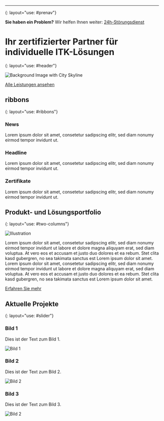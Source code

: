 ---
{: layout="use: #prenav"}

**Sie haben ein Problem?**
Wir helfen Ihnen weiter:
[24h-Störungsdienst](tel:+123456789)

# Ihr zertifizierter Partner für individuelle ITK-Lösungen
{: layout="use: #header"}
   
![Background Image with City Skyline](https://images.pexels.com/photos/325185/pexels-photo-325185.jpeg?auto=compress&cs=tinysrgb&w=1260&h=750&dpr=2)
   
[Alle Leistungen ansehen](/#leistungen)


<!-- TODO: How to use hr here? If I do not use a heading, the content moves into the header section above -->
## ribbons
{: layout="use: #ribbons"}

### News

Lorem ipsum dolor sit amet, consetetur sadipscing elitr, sed diam nonumy eirmod tempor invidunt ut.

### Headline

Lorem ipsum dolor sit amet, consetetur sadipscing elitr, sed diam nonumy eirmod tempor invidunt ut.

### Zertifikate

Lorem ipsum dolor sit amet, consetetur sadipscing elitr, sed diam nonumy eirmod tempor invidunt ut.

## Produkt- und Lösungsportfolio
{: layout="use: #two-columns"}

![Illustration](https://assets.volkmann.dev/alvi/alvi-illustration-1.png)

Lorem ipsum dolor sit amet, consetetur sadipscing elitr, sed diam nonumy eirmod tempor invidunt ut labore et dolore magna aliquyam erat, sed diam voluptua. At vero eos et accusam et justo duo dolores et ea rebum. Stet clita kasd gubergren, no sea takimata sanctus est Lorem ipsum dolor sit amet. Lorem ipsum dolor sit amet, consetetur sadipscing elitr, sed diam nonumy eirmod tempor invidunt ut labore et dolore magna aliquyam erat, sed diam voluptua. At vero eos et accusam et justo duo dolores et ea rebum. Stet clita kasd gubergren, no sea takimata sanctus est Lorem ipsum dolor sit amet.

[Erfahren Sie mehr](#)

## Aktuelle Projekte
{: layout="use: #slider"}

### Bild 1

Dies ist der Text zum Bild 1.

![Bild 1](https://images.pexels.com/photos/209251/pexels-photo-209251.jpeg?auto=compress&cs=tinysrgb&w=1260&h=750&dpr=2)

### Bild 2

Dies ist der Text zum Bild 2.

![Bild 2](https://images.pexels.com/photos/269077/pexels-photo-269077.jpeg?auto=compress&cs=tinysrgb&w=1260&h=750&dpr=2)

### Bild 3

Dies ist der Text zum Bild 3.

![Bild 2](https://images.pexels.com/photos/273214/pexels-photo-273214.jpeg?auto=compress&cs=tinysrgb&w=1260&h=750&dpr=2)

